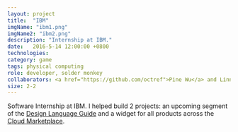 ```yaml
---
layout: project
title:  "IBM"
imgName: "ibm1.png"
imgName2: "ibm2.png"
description: "Internship at IBM."
date:   2016-5-14 12:00:00 +0800
technologies: 
category: game
tags: physical computing
role: developer, solder monkey
collaborators: <a href="https://github.com/octref">Pine Wu</a> and Linna Li
size: 2-2
---
```

Software Internship at IBM. I helped build 2 projects: an upcoming segment of the [Design Language Guide](http://www.ibm.com/design/language/IBM) and a widget for all products across the [Cloud Marketplace](https://www.ibm.com/us-en/marketplace).
